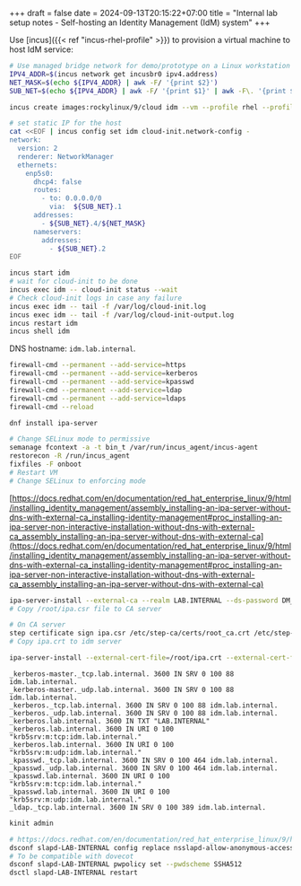 +++ 
draft = false
date = 2024-09-13T20:15:22+07:00
title = "Internal lab setup notes - Self-hosting an Identity Management (IdM) system"
+++

Use [incus]({{< ref "incus-rhel-profile" >}}) to provision a virtual machine to host IdM service:

```sh
# Use managed bridge network for demo/prototype on a Linux workstation
IPV4_ADDR=$(incus network get incusbr0 ipv4.address)
NET_MASK=$(echo ${IPV4_ADDR} | awk -F/ '{print $2}')
SUB_NET=$(echo ${IPV4_ADDR} | awk -F/ '{print $1}' | awk -F\. '{print $1"."$2"."$3}')

incus create images:rockylinux/9/cloud idm --vm --profile rhel --profile vm-config

# set static IP for the host
cat <<EOF | incus config set idm cloud-init.network-config -
network:
  version: 2
  renderer: NetworkManager
  ethernets:
    enp5s0:
      dhcp4: false
      routes:
        - to: 0.0.0.0/0
          via:  ${SUB_NET}.1
      addresses:
        - ${SUB_NET}.4/${NET_MASK}
      nameservers:
        addresses:
          - ${SUB_NET}.2
EOF

incus start idm
# wait for cloud-init to be done
incus exec idm -- cloud-init status --wait
# Check cloud-init logs in case any failure
incus exec idm -- tail -f /var/log/cloud-init.log
incus exec idm -- tail -f /var/log/cloud-init-output.log
incus restart idm
incus shell idm
```

DNS hostname: `idm.lab.internal`.

```sh
firewall-cmd --permanent --add-service=https
firewall-cmd --permanent --add-service=kerberos
firewall-cmd --permanent --add-service=kpasswd
firewall-cmd --permanent --add-service=ldap
firewall-cmd --permanent --add-service=ldaps
firewall-cmd --reload
```

```sh
dnf install ipa-server
```

```sh
# Change SELinux mode to permissive
semanage fcontext -a -t bin_t /var/run/incus_agent/incus-agent
restorecon -R /run/incus_agent
fixfiles -F onboot
# Restart VM
# Change SELinux to enforcing mode
```

[https://docs.redhat.com/en/documentation/red_hat_enterprise_linux/9/html/installing_identity_management/assembly_installing-an-ipa-server-without-dns-with-external-ca_installing-identity-management#proc_installing-an-ipa-server-non-interactive-installation-without-dns-with-external-ca_assembly_installing-an-ipa-server-without-dns-with-external-ca](https://docs.redhat.com/en/documentation/red_hat_enterprise_linux/9/html/installing_identity_management/assembly_installing-an-ipa-server-without-dns-with-external-ca_installing-identity-management#proc_installing-an-ipa-server-non-interactive-installation-without-dns-with-external-ca_assembly_installing-an-ipa-server-without-dns-with-external-ca)

```sh
ipa-server-install --external-ca --realm LAB.INTERNAL --ds-password DM_password --admin-password admin_password --unattended
# Copy /root/ipa.csr file to CA server
```

```sh
# On CA server
step certificate sign ipa.csr /etc/step-ca/certs/root_ca.crt /etc/step-ca/secrets/root_ca_key --password-file /etc/step-ca/password.txt --profile intermediate-ca > ipa.crt
# Copy ipa.crt to idm server
```

```sh
ipa-server-install --external-cert-file=/root/ipa.crt --external-cert-file=/etc/pki/ca-trust/source/anchors/ca.crt --realm LAB.INTERNAL --ds-password DM_password --admin-password admin_password --unattended
```

```
_kerberos-master._tcp.lab.internal. 3600 IN SRV 0 100 88 idm.lab.internal.
_kerberos-master._udp.lab.internal. 3600 IN SRV 0 100 88 idm.lab.internal.
_kerberos._tcp.lab.internal. 3600 IN SRV 0 100 88 idm.lab.internal.
_kerberos._udp.lab.internal. 3600 IN SRV 0 100 88 idm.lab.internal.
_kerberos.lab.internal. 3600 IN TXT "LAB.INTERNAL"
_kerberos.lab.internal. 3600 IN URI 0 100 "krb5srv:m:tcp:idm.lab.internal."
_kerberos.lab.internal. 3600 IN URI 0 100 "krb5srv:m:udp:idm.lab.internal."
_kpasswd._tcp.lab.internal. 3600 IN SRV 0 100 464 idm.lab.internal.
_kpasswd._udp.lab.internal. 3600 IN SRV 0 100 464 idm.lab.internal.
_kpasswd.lab.internal. 3600 IN URI 0 100 "krb5srv:m:tcp:idm.lab.internal."
_kpasswd.lab.internal. 3600 IN URI 0 100 "krb5srv:m:udp:idm.lab.internal."
_ldap._tcp.lab.internal. 3600 IN SRV 0 100 389 idm.lab.internal.
```


```sh
kinit admin
```

```sh
# https://docs.redhat.com/en/documentation/red_hat_enterprise_linux/9/html/accessing_identity_management_services/identity-management-security-settings_accessing-idm-services#proc_disabling-anonymous-binds_identity-management-security-settings
dsconf slapd-LAB-INTERNAL config replace nsslapd-allow-anonymous-access=rootdse
# To be compatible with dovecot
dsconf slapd-LAB-INTERNAL pwpolicy set --pwdscheme SSHA512
dsctl slapd-LAB-INTERNAL restart
```

